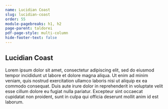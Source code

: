 ```yaml
---
name: Lucidian Coast
slug: lucidian-coast
order: 55
module-pagebreaks: h1, h2
page-parent: taldorei
pdf-page-style: multi-column
hide-footer-text: false
---
```

## Lucidian Coast
Lorem ipsum dolor sit amet, consectetur adipiscing elit, sed do eiusmod tempor incididunt ut labore et dolore magna aliqua. Ut enim ad minim veniam, quis nostrud exercitation ullamco laboris nisi ut aliquip ex ea commodo consequat. Duis aute irure dolor in reprehenderit in voluptate velit esse cillum dolore eu fugiat nulla pariatur. Excepteur sint occaecat cupidatat non proident, sunt in culpa qui officia deserunt mollit anim id est laborum.